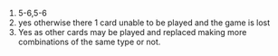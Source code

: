 1. 5-6,5-6
2. yes otherwise there 1 card unable to be played and the game is lost
3. Yes as other cards may be played and replaced making more combinations of the same type or not.
